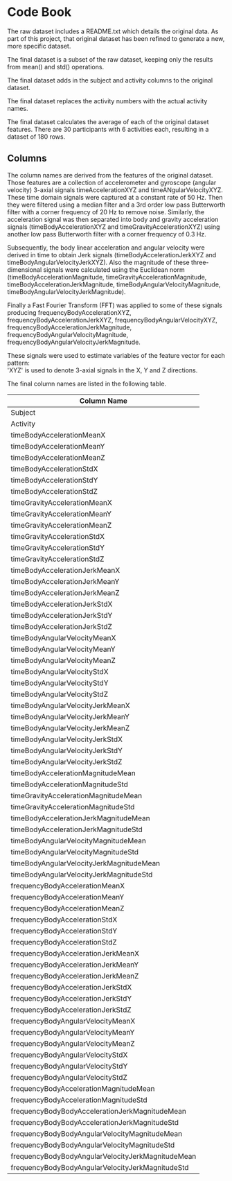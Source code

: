 # Code Book

The raw dataset includes a README.txt which details the original data.  As part of this project, that original dataset has been refined to generate a new, more specific dataset.

The final dataset is a subset of the raw dataset, keeping only the results from mean() and std() operations.

The final dataset adds in the subject and activity columns to the original dataset.

The final dataset replaces the activity numbers with the actual activity names.

The final dataset calculates the average of each of the original dataset features.  There are 30 participants with 6 activities each, resulting in a dataset of 180 rows.

## Columns
The column names are derived from the features of the original dataset.  Those features are a collection of accelerometer and gyroscope (angular velocity) 3-axial signals timeAccelerationXYZ and timeANgularVelocityXYZ.
 These time domain signals were captured at a constant rate of 50 Hz. Then they were filtered using a median filter and a 3rd order low pass Butterworth filter with a corner frequency of 20 Hz to remove noise. Similarly, the acceleration signal was then separated into body and gravity acceleration signals (timeBodyAccelerationXYZ and timeGravityAccelerationXYZ) using another low pass Butterworth filter with a corner frequency of 0.3 Hz. 

Subsequently, the body linear acceleration and angular velocity were derived in time to obtain Jerk signals (timeBodyAccelerationJerkXYZ and timeBodyAngularVelocityJerkXYZ). Also the magnitude of these three-dimensional signals were calculated using the Euclidean norm (timeBodyAccelerationMagnitude, timeGravityAccelerationMagnitude, timeBodyAccelerationJerkMagnitude, timeBodyAngularVelocityMagnitude, timeBodyAngularVelocityJerkMagnitude).

Finally a Fast Fourier Transform (FFT) was applied to some of these signals producing frequencyBodyAccelerationXYZ, frequencyBodyAccelerationJerkXYZ, frequencyBodyAngularVelocityXYZ, frequencyBodyAccelerationJerkMagnitude, frequencyBodyAngularVelocityMagnitude, frequencyBodyAngularVelocityJerkMagnitude.

These signals were used to estimate variables of the feature vector for each pattern:  
'XYZ' is used to denote 3-axial signals in the X, Y and Z directions.

The final column names are listed in the following table.

Column Name|
-----------|
Subject|
Activity|
timeBodyAccelerationMeanX|
timeBodyAccelerationMeanY|
timeBodyAccelerationMeanZ|
timeBodyAccelerationStdX|
timeBodyAccelerationStdY|
timeBodyAccelerationStdZ|
timeGravityAccelerationMeanX|
timeGravityAccelerationMeanY|
timeGravityAccelerationMeanZ|
timeGravityAccelerationStdX|
timeGravityAccelerationStdY|
timeGravityAccelerationStdZ|
timeBodyAccelerationJerkMeanX|
timeBodyAccelerationJerkMeanY|
timeBodyAccelerationJerkMeanZ|
timeBodyAccelerationJerkStdX|
timeBodyAccelerationJerkStdY|
timeBodyAccelerationJerkStdZ|
timeBodyAngularVelocityMeanX|
timeBodyAngularVelocityMeanY|
timeBodyAngularVelocityMeanZ|
timeBodyAngularVelocityStdX|
timeBodyAngularVelocityStdY|
timeBodyAngularVelocityStdZ|
timeBodyAngularVelocityJerkMeanX|
timeBodyAngularVelocityJerkMeanY|
timeBodyAngularVelocityJerkMeanZ|
timeBodyAngularVelocityJerkStdX|
timeBodyAngularVelocityJerkStdY|
timeBodyAngularVelocityJerkStdZ|
timeBodyAccelerationMagnitudeMean|
timeBodyAccelerationMagnitudeStd|
timeGravityAccelerationMagnitudeMean|
timeGravityAccelerationMagnitudeStd|
timeBodyAccelerationJerkMagnitudeMean|
timeBodyAccelerationJerkMagnitudeStd|
timeBodyAngularVelocityMagnitudeMean|
timeBodyAngularVelocityMagnitudeStd|
timeBodyAngularVelocityJerkMagnitudeMean|
timeBodyAngularVelocityJerkMagnitudeStd|
frequencyBodyAccelerationMeanX|
frequencyBodyAccelerationMeanY|
frequencyBodyAccelerationMeanZ|
frequencyBodyAccelerationStdX|
frequencyBodyAccelerationStdY|
frequencyBodyAccelerationStdZ|
frequencyBodyAccelerationJerkMeanX|
frequencyBodyAccelerationJerkMeanY|
frequencyBodyAccelerationJerkMeanZ|
frequencyBodyAccelerationJerkStdX|
frequencyBodyAccelerationJerkStdY|
frequencyBodyAccelerationJerkStdZ|
frequencyBodyAngularVelocityMeanX|
frequencyBodyAngularVelocityMeanY|
frequencyBodyAngularVelocityMeanZ|
frequencyBodyAngularVelocityStdX|
frequencyBodyAngularVelocityStdY|
frequencyBodyAngularVelocityStdZ|
frequencyBodyAccelerationMagnitudeMean|
frequencyBodyAccelerationMagnitudeStd|
frequencyBodyBodyAccelerationJerkMagnitudeMean|
frequencyBodyBodyAccelerationJerkMagnitudeStd|
frequencyBodyBodyAngularVelocityMagnitudeMean|
frequencyBodyBodyAngularVelocityMagnitudeStd|
frequencyBodyBodyAngularVelocityJerkMagnitudeMean|
frequencyBodyBodyAngularVelocityJerkMagnitudeStd|
